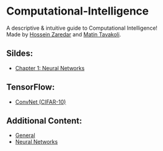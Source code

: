 # Computational-Intelligence

A descriptive & intuitive guide to Computational Intelligence!<br>
Made by [Hossein Zaredar](https://github.com/HosseinZaredar) and [Matin Tavakoli](https://github.com/MatinTavakoli).

## Sildes:
- [Chapter 1: Neural Networks](https://docs.google.com/presentation/d/1le_uQGTJ0izHzbMc72S5FY00hR0u6pTrCqItnfC1nTE/edit?usp=sharing)

## TensorFlow:
- [ConvNet (CIFAR-10)](https://colab.research.google.com/drive/1IQo9ggcgolVz4M8shzd11A-Tn3WJAVz6#scrollTo=ZKIfFBke07D-)

## Additional Content:

- [General](https://github.com/HosseinZaredar/Computational-Intelligence/blob/main/General.md)
- [Neural Networks](https://github.com/HosseinZaredar/Computational-Intelligence/blob/main/Neural%20Networks.md)
